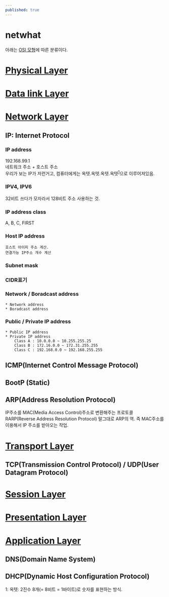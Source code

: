 ```yaml
---
published: true
---
```


# netwhat
아래는 [OSI 모형](https://yeosong-00.github.io/42wiki/OSI-model)에 따른 분류이다.

# [Physical Layer](Physical-Layer)

# [Data link Layer](Data-link-Layer)

# [Network Layer](Network-Layer)
## IP: Internet Protocol
### IP address
192.168.99.1<br>
네트워크 주소 + 호스트 주소<br>
우리가 보는 IP가 저런거고, 컴퓨터에게는 옥텟.옥텟.옥텟.옥텟<sup>[1](#footnote_1)</sup>으로 이루어져있음.
### IPV4, IPV6
32비트 쓰다가 모자라서 128비트 주소 사용하는 것.
### IP address class
A, B, C, FIRST
### Host IP address
    호스트 아이피 주소 계산.
    연결가능 IP주소 개수 계산
### Subnet mask
### CIDR표기
### Network / Boradcast address
    * Network address
    * Boradcast address
### Public / Private IP address
    * Public IP address
    * Private IP address
        Class A : 10.0.0.0 ~ 10.255.255.25 
        Class B : 172.16.0.0 ~ 172.31.255.255
        Class C : 192.168.0.0 ~ 192.168.255.255
## ICMP(Internet Control Message Protocol)
## BootP (Static)
## ARP(Address Resolution Protocol)
IP주소를 MAC(Media Access Control)주소로 변환해주는 프로토콜
RARP(Reverse Address Resolution Protocol)
말그대로 ARP의 역. 즉 MAC주소를 이용해서 IP 주소를 받아오는 작업.

# [Transport Layer](Transport-Layer)
## TCP(Transmission Control Protocol) / UDP(User Datagram Protocol)
# [Session Layer](Session-Layer)

# [Presentation Layer](Presentation-Layer)

# [Application Layer](Application-Layer) 
## DNS(Domain Name System)
## DHCP(Dynamic Host Configuration Protocol)

<a name="footnote_1">1</a>: 옥텟: 2진수 8개(= 8비트 = 1바이트)로 숫자를 표현하는 방식.
